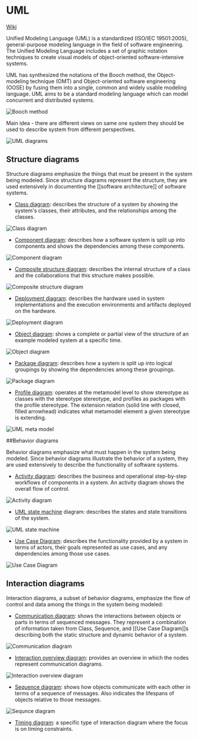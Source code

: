 # UML

[Wiki](http://en.wikipedia.org/wiki/Unified_Modeling_Language)

Unified Modeling Language (UML) is a standardized (ISO/IEC 19501:2005), general-purpose modeling language in the field of software engineering. The Unified Modeling Language includes a set of graphic notation techniques to create visual models of object-oriented software-intensive systems.

UML has synthesized the notations of the Booch method, the Object-modeling technique (OMT) and Object-oriented software engineering (OOSE) by fusing them into a single, common and widely usable modeling language. UML aims to be a standard modeling language which can model concurrent and distributed systems.

![Booch method](https://upload.wikimedia.org/wikipedia/commons/c/c2/Booch-diagram.png)

Main idea - there are different views on same one system they should be used to describe system from different perspectives.

![UML diagrams](http://upload.wikimedia.org/wikipedia/commons/e/ed/UML_diagrams_overview.svg)

## Structure diagrams
Structure diagrams emphasize the things that must be present in the system being modeled. Since structure diagrams represent the structure, they are used extensively in documenting the [[software architecture]] of software systems.

* [Class diagram](https://en.wikipedia.org/wiki/Class_diagram): describes the structure of a system by showing the system's classes, their attributes, and the relationships among the classes.

![Class diagram](https://upload.wikimedia.org/wikipedia/commons/4/41/BankAccount1.svg)
* [Component diagram](https://en.wikipedia.org/wiki/Component_diagram): describes how a software system is split up into components and shows the dependencies among these components.

![Component diagram](https://upload.wikimedia.org/wikipedia/commons/b/b8/Policy_Admin_Component_Diagram.PNG)
* [Composite structure diagram](https://en.wikipedia.org/wiki/Composite_structure_diagram): describes the internal structure of a class and the collaborations that this structure makes possible.

![Composite structure diagram](https://upload.wikimedia.org/wikipedia/commons/b/b0/Composite_Structure_Diagram.png)
* [Deployment diagram](https://en.wikipedia.org/wiki/Deployment_diagram): describes the hardware used in system implementations and the execution environments and artifacts deployed on the hardware.

![Deployment diagram](https://upload.wikimedia.org/wikipedia/commons/b/b9/Deployment_Diagram.PNG)
* [Object diagram](https://en.wikipedia.org/wiki/Object_diagram): shows a complete or partial view of the structure of an example modeled system at a specific time.

![Object diagram](https://upload.wikimedia.org/wikipedia/commons/1/17/Object_diagram.png)
* [Package diagram](https://en.wikipedia.org/wiki/Package_diagram): describes how a system is split up into logical groupings by showing the dependencies among these groupings.

![Package diagram](https://upload.wikimedia.org/wikipedia/commons/7/7b/Package_Diagram.PNG)
* [Profile diagram](https://en.wikipedia.org/wiki/Profile_diagram): operates at the metamodel level to show stereotype as classes with the stereotype stereotype, and profiles as packages with the profile stereotype. The extension relation (solid line with closed, filled arrowhead) indicates what metamodel element a given stereotype is extending.

![UML meta model](https://upload.wikimedia.org/wikipedia/commons/9/93/M0-m3.png)

##Behavior diagrams

Behavior diagrams emphasize what must happen in the system being modeled. Since behavior diagrams illustrate the behavior of a system, they are used extensively to describe the functionality of software systems.

* [Activity diagram](https://en.wikipedia.org/wiki/Activity_diagram): describes the business and operational step-by-step workflows of components in a system. An activity diagram shows the overall flow of control.

![Activity diagram](https://upload.wikimedia.org/wikipedia/commons/e/e7/Activity_conducting.svg)
* [UML state machine](https://en.wikipedia.org/wiki/UML_state_machine) diagram: describes the states and state transitions of the system.

![UML state machine](https://upload.wikimedia.org/wikipedia/commons/b/be/UML_state_diagram.png)
* [Use Case Diagram](https://en.wikipedia.org/wiki/Use_Case_Diagram): describes the functionality provided by a system in terms of actors, their goals represented as use cases, and any dependencies among those use cases.

![Use Case Diagram](https://upload.wikimedia.org/wikipedia/commons/7/71/UML_Use_Case_diagram.svg)

## Interaction diagrams
Interaction diagrams, a subset of behavior diagrams, emphasize the flow of control and data among the things in the system being modeled:
* [Communication diagram](https://en.wikipedia.org/wiki/Communication_diagram): shows the interactions between objects or parts in terms of sequenced messages. They represent a combination of information taken from Class, Sequence, and [[Use Case Diagram]]s describing both the static structure and dynamic behavior of a system.

![Communication diagram](https://upload.wikimedia.org/wikipedia/commons/9/92/Kommunikations_diagramm-2.png)
* [Interaction overview diagram](https://en.wikipedia.org/wiki/Interaction_overview_diagram): provides an overview in which the nodes represent communication diagrams.

![Interaction overview diagram](https://upload.wikimedia.org/wikipedia/commons/7/7a/Iau-diagramm-1.png)
* [Sequence diagram](https://en.wikipedia.org/wiki/Sequence_diagram): shows how objects communicate with each other in terms of a sequence of messages. Also indicates the lifespans of objects relative to those messages.

![Sequnce diagram](https://upload.wikimedia.org/wikipedia/commons/9/9b/CheckEmail.svg)
* [Timing diagram](https://en.wikipedia.org/wiki/Timing_diagram_(Unified_Modeling_Language)): a specific type of interaction diagram where the focus is on timing constraints.
